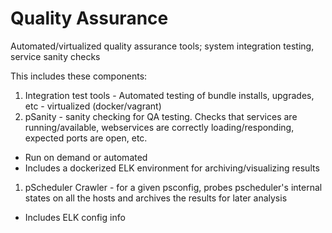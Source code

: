 # Quality Assurance

Automated/virtualized quality assurance tools; system integration testing, service sanity checks

This includes these components:

1. Integration test tools - Automated testing of bundle installs, upgrades, etc - virtualized  (docker/vagrant)
1. pSanity - sanity checking for QA testing. Checks that services are running/available, webservices are correctly loading/responding, expected ports are open, etc.
  * Run on demand or automated
  * Includes a dockerized ELK environment for archiving/visualizing results
1. pScheduler Crawler - for a given psconfig, probes pscheduler's internal states on all the hosts and archives the results for later analysis
  * Includes ELK config info
